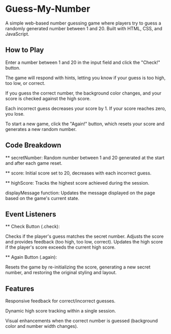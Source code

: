 # Guess-My-Number

A simple web-based number guessing game where players try to guess a randomly generated number between 1 and 20. Built with HTML, CSS, and JavaScript.

## How to Play
Enter a number between 1 and 20 in the input field and click the "Check!" button.

The game will respond with hints, letting you know if your guess is too high, too low, or correct.

If you guess the correct number, the background color changes, and your score is checked against the high score.

Each incorrect guess decreases your score by 1. If your score reaches zero, you lose.

To start a new game, click the "Again!" button, which resets your score and generates a new random number.

## Code Breakdown

** secretNumber: Random number between 1 and 20 generated at the start and after each game reset.

** score: Initial score set to 20, decreases with each incorrect guess.

** highScore: Tracks the highest score achieved during the session.

displayMessage function: Updates the message displayed on the page based on the game's current state.

## Event Listeners

** Check Button (.check):

Checks if the player's guess matches the secret number.
Adjusts the score and provides feedback (too high, too low, correct).
Updates the high score if the player's score exceeds the current high score.

** Again Button (.again):

Resets the game by re-initializing the score, generating a new secret number, and restoring the original styling and layout.

## Features

Responsive feedback for correct/incorrect guesses. 

Dynamic high score tracking within a single session.

Visual enhancements when the correct number is guessed (background color and number width changes).
 
